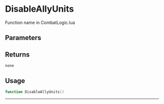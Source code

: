 # DisableAllyUnits
Function name in CombatLogic.lua
## Parameters

## Returns
`none`
## Usage
```lua
function DisableAllyUnits()
```
---

